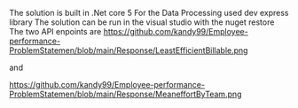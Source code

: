 The solution is built in .Net core 5
For the Data Processing used dev express library
The solution can be run in the visual studio  with the nuget restore
The two API enpoints are 
https://github.com/kandy99/Employee-performance-ProblemStatemen/blob/main/Response/LeastEfficientBillable.png

and 

https://github.com/kandy99/Employee-performance-ProblemStatemen/blob/main/Response/MeaneffortByTeam.png
